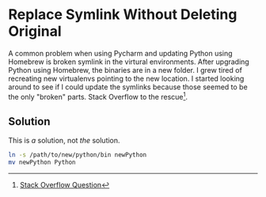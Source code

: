 # Replace Symlink Without Deleting Original

A common problem when using Pycharm and updating Python using Homebrew is broken symlink in the virtural environments.
After upgrading Python using Homebrew, the binaries are in a new folder.
I grew tired of recreating new virtualenvs pointing to the new location.
I started looking around to see if I could update the symlinks because those seemed to be the only "broken" parts.
Stack Overflow to the rescue[^1].

## Solution

This is _a_ solution, not _the_ solution.

```bash
ln -s /path/to/new/python/bin newPython
mv newPython Python
```

[^1]: [Stack Overflow Question](https://stackoverflow.com/questions/1727280/is-there-a-way-to-edit-a-symlink-without-deleting-it-first)